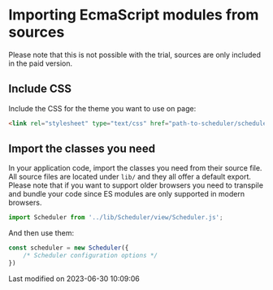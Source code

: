 # Importing EcmaScript modules from sources

Please note that this is not possible with the trial, sources are only included in the paid version.

## Include CSS

Include the CSS for the theme you want to use on page:

```html
<link rel="stylesheet" type="text/css" href="path-to-scheduler/scheduler.[theme].css" data-bryntum-theme>
```

## Import the classes you need

In your application code, import the classes you need from their source file. All source files are located under `lib/`
and they all offer a default export. Please note that if you want to support older browsers you need to transpile and
bundle your code since ES modules are only supported in modern browsers.

```javascript
import Scheduler from '../lib/Scheduler/view/Scheduler.js';
```

And then use them:

```javascript
const scheduler = new Scheduler({
    /* Scheduler configuration options */
})
```



<p class="last-modified">Last modified on 2023-06-30 10:09:06</p>